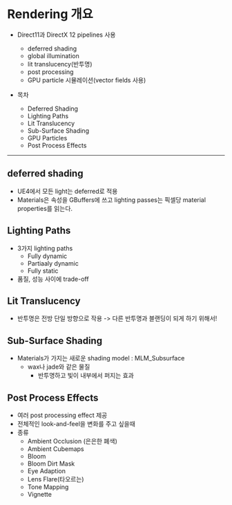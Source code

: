 # Rendering 개요
* Direct11과 DirectX 12 pipelines 사용
  * deferred shading
  * global illumination
  * lit translucency(반투명)
  * post processing
  * GPU particle 시뮬레이션(vector fields 사용)

* 목차
  * Deferred Shading
  * Lighting Paths
  * Lit Translucency
  * Sub-Surface Shading
  * GPU Particles
  * Post Process Effects

----
## deferred shading
* UE4에서 모든 light는 deferred로 적용
* Materials은 속성을 GBuffers에 쓰고 lighting passes는 픽셀당 material properties를 읽는다.

## Lighting Paths
* 3가지 lighting paths
  * Fully dynamic
  * Partiaaly dynamic
  * Fully static
* 품질, 성능 사이에 trade-off


## Lit Translucency
* 반투명은 전방 단일 방향으로 작용 -> 다른 반투명과 블랜딩이 되게 하기 위해서!

## Sub-Surface Shading
* Materials가 가지는 새로운 shading model : MLM_Subsurface
  * wax나 jade와 같은 물질
    * 반투명하고 빛이 내부에서 퍼지는 효과

## Post Process Effects
* 여러 post processing effect 제공
* 전체적인 look-and-feel을 변화를 주고 싶을때
* 종류
  * Ambient Occlusion (은은한 폐색)
  * Ambient Cubemaps
  * Bloom
  * Bloom Dirt Mask
  * Eye Adaption
  * Lens Flare(타오르는)
  * Tone Mapping
  * Vignette
